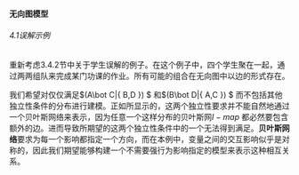 #### 无向图模型

###### 4.1误解示例

重新考虑3.4.2节中关于学生误解的例子。在这个例子中，四个学生聚在一起，通过两两组队来完成某门功课的作业。所有可能的组合在无向图中以边的形式存在。

我们希望对仅仅满足$(A\bot C|\{ B,D \}) $ 和$(B\bot D|\{ A,C \}) $ 而不包括其他独立性条件的分布进行建模。正如所显示的，这两个独立性要求并不能自然地通过一个贝叶斯网络来表示，因为任意一个这样分布的贝叶斯网$I-map$ 都必然要包含额外的边。进而导致所期望的这两个独立性条件中的一个无法得到满足。**贝叶斯网络**要求为每一个影响都指定一个方向，而在本例中，变量之间的交互影响似乎是对称的，因此我们期望能够构建一个不需要强行为影响指定的模型来表示这种相互关系。



